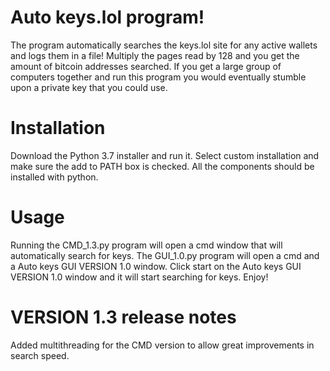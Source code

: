# Auto keys.lol program!
The program automatically searches the keys.lol site for any active wallets and logs them in a file! Multiply the pages read by 128 and you get the amount of bitcoin addresses searched. If you get a large group of computers together and run this program you would eventually stumble upon a private key that you could use.

# Installation
Download the Python 3.7 installer and run it. Select custom installation and make sure the add to PATH box is checked. All the components should be installed with python. 

# Usage
Running the CMD_1.3.py program will open a cmd window that will automatically search for keys. The GUI_1.0.py program will open a cmd and a Auto keys GUI VERSION 1.0 window. Click start on the Auto keys GUI VERSION 1.0 window and it will start searching for keys. Enjoy!

# VERSION 1.3 release notes
Added multithreading for the CMD version to allow great improvements in search speed.
